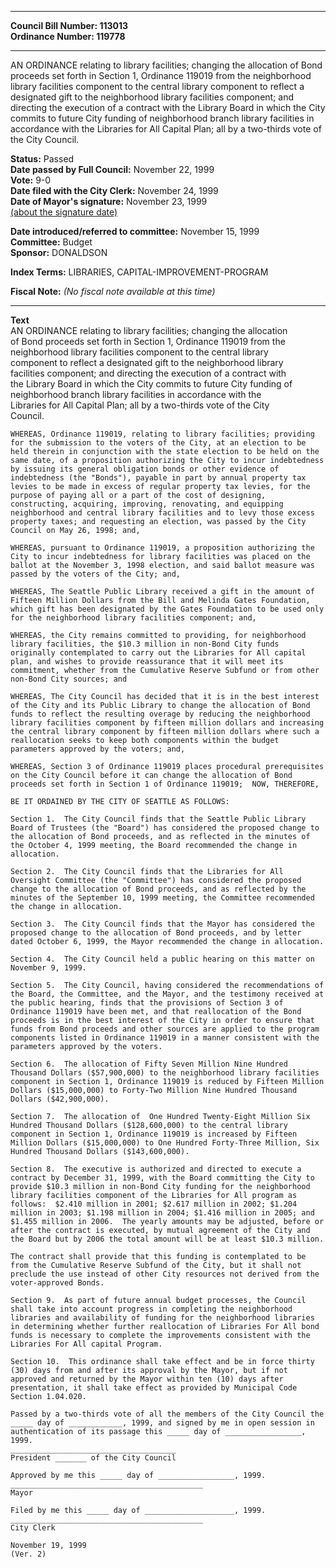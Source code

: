 * * * * *  
  
**Council Bill Number: [](#h0)[](#h2)113013**   
**Ordinance Number: 119778**  
  
* * * * *  
  
AN ORDINANCE relating to library facilities; changing the allocation of Bond proceeds set forth in Section 1, Ordinance 119019 from the neighborhood library facilities component to the central library component to reflect a designated gift to the neighborhood library facilities component; and directing the execution of a contract with the Library Board in which the City commits to future City funding of neighborhood branch library facilities in accordance with the Libraries for All Capital Plan; all by a two-thirds vote of the City Council.  
  
**Status:** Passed   
**Date passed by Full Council:** November 22, 1999   
**Vote:** 9-0   
**Date filed with the City Clerk:** November 24, 1999   
**Date of Mayor's signature:** November 23, 1999   
[(about the signature date)](/~public/approvaldate.htm)   
  
  
**Date introduced/referred to committee:** November 15, 1999   
**Committee:** Budget   
**Sponsor:** DONALDSON   
  
**Index Terms:** LIBRARIES, CAPITAL-IMPROVEMENT-PROGRAM  
  
**Fiscal Note:** *(No fiscal note available at this time)*  
  
* * * * *  
  
**Text**  
    AN ORDINANCE relating to library facilities; changing the allocation  
    of Bond proceeds set forth in Section 1, Ordinance 119019 from the  
    neighborhood library facilities component to the central library  
    component to reflect a designated gift to the neighborhood library  
    facilities component; and directing the execution of a contract with  
    the Library Board in which the City commits to future City funding of  
    neighborhood branch library facilities in accordance with the  
    Libraries for All Capital Plan; all by a two-thirds vote of the City  
    Council.  
  
    WHEREAS, Ordinance 119019, relating to library facilities; providing  
    for the submission to the voters of the City, at an election to be  
    held therein in conjunction with the state election to be held on the  
    same date, of a proposition authorizing the City to incur indebtedness  
    by issuing its general obligation bonds or other evidence of  
    indebtedness (the "Bonds"), payable in part by annual property tax  
    levies to be made in excess of regular property tax levies, for the  
    purpose of paying all or a part of the cost of designing,  
    constructing, acquiring, improving, renovating, and equipping  
    neighborhood and central library facilities and to levy those excess  
    property taxes; and requesting an election, was passed by the City  
    Council on May 26, 1998; and,  
  
    WHEREAS, pursuant to Ordinance 119019, a proposition authorizing the  
    City to incur indebtedness for library facilities was placed on the  
    ballot at the November 3, 1998 election, and said ballot measure was  
    passed by the voters of the City; and,  
  
    WHEREAS, The Seattle Public Library received a gift in the amount of  
    Fifteen Million Dollars from the Bill and Melinda Gates Foundation,  
    which gift has been designated by the Gates Foundation to be used only  
    for the neighborhood library facilities component; and,  
  
    WHEREAS, the City remains committed to providing, for neighborhood  
    library facilities, the $10.3 million in non-Bond City funds  
    originally contemplated to carry out the Libraries for All capital  
    plan, and wishes to provide reassurance that it will meet its  
    commitment, whether from the Cumulative Reserve Subfund or from other  
    non-Bond City sources; and  
  
    WHEREAS, The City Council has decided that it is in the best interest  
    of the City and its Public Library to change the allocation of Bond  
    funds to reflect the resulting overage by reducing the neighborhood  
    library facilities component by fifteen million dollars and increasing  
    the central library component by fifteen million dollars where such a  
    reallocation seeks to keep both components within the budget  
    parameters approved by the voters; and,  
  
    WHEREAS, Section 3 of Ordinance 119019 places procedural prerequisites  
    on the City Council before it can change the allocation of Bond  
    proceeds set forth in Section 1 of Ordinance 119019;  NOW, THEREFORE,  
  
    BE IT ORDAINED BY THE CITY OF SEATTLE AS FOLLOWS:  
  
    Section 1.  The City Council finds that the Seattle Public Library  
    Board of Trustees (the "Board") has considered the proposed change to  
    the allocation of Bond proceeds, and as reflected in the minutes of  
    the October 4, 1999 meeting, the Board recommended the change in  
    allocation.  
  
    Section 2.  The City Council finds that the Libraries for All  
    Oversight Committee (the "Committee") has considered the proposed  
    change to the allocation of Bond proceeds, and as reflected by the  
    minutes of the September 10, 1999 meeting, the Committee recommended  
    the change in allocation.  
  
    Section 3.  The City Council finds that the Mayor has considered the  
    proposed change to the allocation of Bond proceeds, and by letter  
    dated October 6, 1999, the Mayor recommended the change in allocation.  
  
    Section 4.  The City Council held a public hearing on this matter on  
    November 9, 1999.  
  
    Section 5.  The City Council, having considered the recommendations of  
    the Board, the Committee, and the Mayor, and the testimony received at  
    the public hearing, finds that the provisions of Section 3 of  
    Ordinance 119019 have been met, and that reallocation of the Bond  
    proceeds is in the best interest of the City in order to ensure that  
    funds from Bond proceeds and other sources are applied to the program  
    components listed in Ordinance 119019 in a manner consistent with the  
    parameters approved by the voters.  
  
    Section 6.  The allocation of Fifty Seven Million Nine Hundred  
    Thousand Dollars ($57,900,000) to the neighborhood library facilities  
    component in Section 1, Ordinance 119019 is reduced by Fifteen Million  
    Dollars ($15,000,000) to Forty-Two Million Nine Hundred Thousand  
    Dollars ($42,900,000).  
  
    Section 7.  The allocation of  One Hundred Twenty-Eight Million Six  
    Hundred Thousand Dollars ($128,600,000) to the central library  
    component in Section 1, Ordinance 119019 is increased by Fifteen  
    Million Dollars ($15,000,000) to One Hundred Forty-Three Million, Six  
    Hundred Thousand Dollars ($143,600,000).  
  
    Section 8.  The executive is authorized and directed to execute a  
    contract by December 31, 1999, with the Board committing the City to  
    provide $10.3 million in non-Bond City funding for the neighborhood  
    library facilities component of the Libraries for All program as  
    follows:  $2.410 million in 2001; $2.617 million in 2002; $1.204  
    million in 2003; $1.198 million in 2004; $1.416 million in 2005; and  
    $1.455 million in 2006.  The yearly amounts may be adjusted, before or  
    after the contract is executed, by mutual agreement of the City and  
    the Board but by 2006 the total amount will be at least $10.3 million.  
  
    The contract shall provide that this funding is contemplated to be  
    from the Cumulative Reserve Subfund of the City, but it shall not  
    preclude the use instead of other City resources not derived from the  
    voter-approved Bonds.  
  
    Section 9.  As part of future annual budget processes, the Council  
    shall take into account progress in completing the neighborhood  
    libraries and availability of funding for the neighborhood libraries  
    in determining whether further reallocation of Libraries For All bond  
    funds is necessary to complete the improvements consistent with the  
    Libraries For All capital Program.  
  
    Section 10.  This ordinance shall take effect and be in force thirty  
    (30) days from and after its approval by the Mayor, but if not  
    approved and returned by the Mayor within ten (10) days after  
    presentation, it shall take effect as provided by Municipal Code  
    Section 1.04.020.  
  
    Passed by a two-thirds vote of all the members of the City Council the  
    _____ day of ____________, 1999, and signed by me in open session in  
    authentication of its passage this _____ day of _________________,  
    1999.  
    _____________________________________  
    President _______ of the City Council  
  
    Approved by me this _____ day of _________________, 1999.  
    ___________________________________________  
    Mayor  
  
    Filed by me this _____ day of ____________________, 1999.  
    ___________________________________________  
    City Clerk  
  
    November 19, 1999  
    (Ver. 2)  
